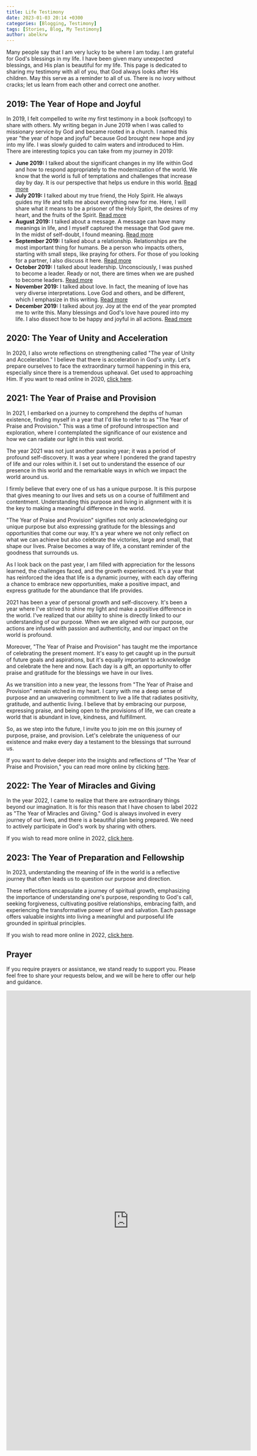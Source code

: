 ```yaml
---
title: Life Testimony
date: 2023-01-03 20:14 +0300
categories: [Blogging, Testimony]
tags: [Stories, Blog, My Testimony]
author: abelkrw
---
```


Many people say that I am very lucky to be where I am today. I am grateful for God's blessings in my life. I have been given many unexpected blessings, and His plan is beautiful for my life. This page is dedicated to sharing my testimony with all of you, that God always looks after His children. May this serve as a reminder to all of us. There is no ivory without cracks; let us learn from each other and correct one another.

## 2019: The Year of Hope and Joyful

In 2019, I felt compelled to write my first testimony in a book (softcopy) to share with others. My writing began in June 2019 when I was called to missionary service by God and became rooted in a church. I named this year "the year of hope and joyful" because God brought new hope and joy into my life. I was slowly guided to calm waters and introduced to Him. There are interesting topics you can take from my journey in 2019:

- **June 2019:** I talked about the significant changes in my life within God and how to respond appropriately to the modernization of the world. We know that the world is full of temptations and challenges that increase day by day. It is our perspective that helps us endure in this world. [Read more](https://drive.google.com/drive/folders/1gUYP2jxHHhJsQ-DKLArOkJsQqYY4hvW7)
- **July 2019:** I talked about my true friend, the Holy Spirit. He always guides my life and tells me about everything new for me. Here, I will share what it means to be a prisoner of the Holy Spirit, the desires of my heart, and the fruits of the Spirit. [Read more](https://drive.google.com/drive/folders/18RgY5o2pRlZEEnzdCCaE06nOqdDoAYmc)
- **August 2019:** I talked about a message. A message can have many meanings in life, and I myself captured the message that God gave me. In the midst of self-doubt, I found meaning. [Read more](https://drive.google.com/drive/folders/1RACHIFzLPoxhIy4_s4vxyC-U9T7nZPNp)
- **September 2019:** I talked about a relationship. Relationships are the most important thing for humans. Be a person who impacts others, starting with small steps, like praying for others. For those of you looking for a partner, I also discuss it here. [Read more](https://drive.google.com/drive/folders/1_vywQHGEAn5G0Tt4bZB5x4oAozmSde4i)
- **October 2019:** I talked about leadership. Unconsciously, I was pushed to become a leader. Ready or not, there are times when we are pushed to become leaders. [Read more](https://drive.google.com/drive/folders/1mByGfnIFn7eh9Og6QVl7Cc3f48qyxSjF)
- **November 2019:** I talked about love. In fact, the meaning of love has very diverse interpretations. Love God and others, and be different, which I emphasize in this writing. [Read more](https://drive.google.com/drive/folders/1VX4KR2fd5I3kCqc5nn6vPBZ5_fnpJqy_)
- **December 2019:** I talked about joy. Joy at the end of the year prompted me to write this. Many blessings and God's love have poured into my life. I also dissect how to be happy and joyful in all actions. [Read more](https://drive.google.com/drive/folders/1W4Cgjtz_WrWoQ6AS1Wzah2BjOv892I_w)

## 2020: The Year of Unity and Acceleration

In 2020, I also wrote reflections on strengthening called "The year of Unity and Acceleration." I believe that there is acceleration in God's unity. Let's prepare ourselves to face the extraordinary turmoil happening in this era, especially since there is a tremendous upheaval. Get used to approaching Him. If you want to read online in 2020, [click here](https://drive.google.com/drive/u/1/folders/1yuOifuRhrvppEhBDcfNTlrCg7n80lwS0).

## 2021: The Year of Praise and Provision

In 2021, I embarked on a journey to comprehend the depths of human existence, finding myself in a year that I'd like to refer to as "The Year of Praise and Provision." This was a time of profound introspection and exploration, where I contemplated the significance of our existence and how we can radiate our light in this vast world.

The year 2021 was not just another passing year; it was a period of profound self-discovery. It was a year where I pondered the grand tapestry of life and our roles within it. I set out to understand the essence of our presence in this world and the remarkable ways in which we impact the world around us.

I firmly believe that every one of us has a unique purpose. It is this purpose that gives meaning to our lives and sets us on a course of fulfillment and contentment. Understanding this purpose and living in alignment with it is the key to making a meaningful difference in the world.

"The Year of Praise and Provision" signifies not only acknowledging our unique purpose but also expressing gratitude for the blessings and opportunities that come our way. It's a year where we not only reflect on what we can achieve but also celebrate the victories, large and small, that shape our lives. Praise becomes a way of life, a constant reminder of the goodness that surrounds us.

As I look back on the past year, I am filled with appreciation for the lessons learned, the challenges faced, and the growth experienced. It's a year that has reinforced the idea that life is a dynamic journey, with each day offering a chance to embrace new opportunities, make a positive impact, and express gratitude for the abundance that life provides.

2021 has been a year of personal growth and self-discovery. It's been a year where I've strived to shine my light and make a positive difference in the world. I've realized that our ability to shine is directly linked to our understanding of our purpose. When we are aligned with our purpose, our actions are infused with passion and authenticity, and our impact on the world is profound.

Moreover, "The Year of Praise and Provision" has taught me the importance of celebrating the present moment. It's easy to get caught up in the pursuit of future goals and aspirations, but it's equally important to acknowledge and celebrate the here and now. Each day is a gift, an opportunity to offer praise and gratitude for the blessings we have in our lives.

As we transition into a new year, the lessons from "The Year of Praise and Provision" remain etched in my heart. I carry with me a deep sense of purpose and an unwavering commitment to live a life that radiates positivity, gratitude, and authentic living. I believe that by embracing our purpose, expressing praise, and being open to the provisions of life, we can create a world that is abundant in love, kindness, and fulfillment.

So, as we step into the future, I invite you to join me on this journey of purpose, praise, and provision. Let's celebrate the uniqueness of our existence and make every day a testament to the blessings that surround us.

If you want to delve deeper into the insights and reflections of "The Year of Praise and Provision," you can read more online by clicking [here](https://drive.google.com/drive/u/1/folders/1FR0a_bsozjMqLNy4PdOb4dnw06lfPNXq).

## 2022: The Year of Miracles and Giving

In the year 2022, I came to realize that there are extraordinary things beyond our imagination. It is for this reason that I have chosen to label 2022 as "The Year of Miracles and Giving." God is always involved in every journey of our lives, and there is a beautiful plan being prepared. We need to actively participate in God's work by sharing with others.

If you wish to read more online in 2022, [click here](https://drive.google.com/drive/u/0/folders/1IG5u56CB27BHhpaHbd6R6hLXxOMP-0n0).

## 2023: The Year of Preparation and Fellowship

In 2023, understanding the meaning of life in the world is a reflective journey that often leads us to question our purpose and direction. 

These reflections encapsulate a journey of spiritual growth, emphasizing the importance of understanding one's purpose, responding to God's call, seeking forgiveness, cultivating positive relationships, embracing faith, and experiencing the transformative power of love and salvation. Each passage offers valuable insights into living a meaningful and purposeful life grounded in spiritual principles.

If you wish to read more online in 2022, [click here](https://drive.google.com/drive/u/1/folders/1oErREs_qLklpgtzy5wOh7uG-EY-wRek-).

## Prayer

If you require prayers or assistance, we stand ready to support you. Please feel free to share your requests below, and we will be here to offer our help and guidance.

<iframe src="https://docs.google.com/forms/d/e/1FAIpQLSe0e2cxQGt7zAYwfq1p6dKhFDubs5s_VYIsJuCgu9gDZHmIMw/viewform?embedded=true" width="640" height="1203" frameborder="0" marginheight="0" marginwidth="0"></iframe>
